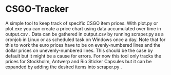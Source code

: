 # CSGO-Tracker
A simple tool to keep track of specific CSGO item prices.
With plot.py or plot.exe you can create a price chart using data accumulated over time in output.csv . Data can be gathered in output.csv by running scraper.py as a cronjob in Linux or as scheduled task on Windows once a day.
Note that for this to work the euro prices have to be on evenly-numbered lines and the dollar prices on unevenly-numbered lines.
This should be the case by default but it might be a cause for errors. For now this tool only tracks the prices for Stockholm, Antwerp and Rio Sticker Capsules but it can be expanded by adding the desired items into scraper.py .

